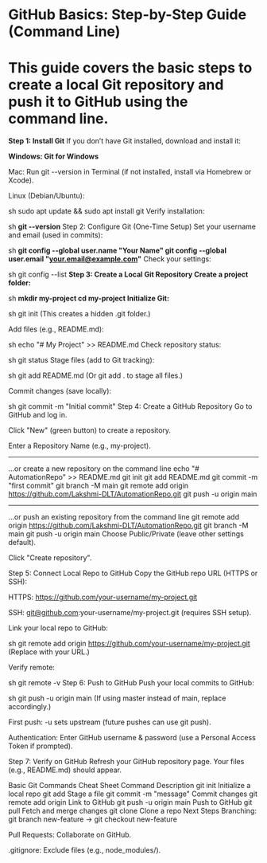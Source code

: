 # GitHub Basics: Step-by-Step Guide (Command Line)
# This guide covers the basic steps to create a local Git repository and push it to GitHub using the command line.

**Step 1: Install Git**
If you don’t have Git installed, download and install it:

**Windows: Git for Windows**

Mac: Run git --version in Terminal (if not installed, install via Homebrew or Xcode).

Linux (Debian/Ubuntu):

sh
sudo apt update && sudo apt install git
Verify installation:

sh
**git --version**
Step 2: Configure Git (One-Time Setup)
Set your username and email (used in commits):

sh
**git config --global user.name "Your Name"
git config --global user.email "your.email@example.com"**
Check your settings:

sh
git config --list
**Step 3: Create a Local Git Repository
Create a project folder:**

sh
**mkdir my-project
cd my-project
Initialize Git:**

sh
git init
(This creates a hidden .git folder.)

Add files (e.g., README.md):

sh
echo "# My Project" >> README.md
Check repository status:

sh
git status
Stage files (add to Git tracking):

sh
git add README.md
(Or git add . to stage all files.)

Commit changes (save locally):

sh
git commit -m "Initial commit"
Step 4: Create a GitHub Repository
Go to GitHub and log in.

Click "New" (green button) to create a repository.

Enter a Repository Name (e.g., my-project).

************************
…or create a new repository on the command line
echo "# AutomationRepo" >> README.md
git init
git add README.md
git commit -m "first commit"
git branch -M main
git remote add origin https://github.com/Lakshmi-DLT/AutomationRepo.git
git push -u origin main
********************************
…or push an existing repository from the command line
git remote add origin https://github.com/Lakshmi-DLT/AutomationRepo.git
git branch -M main
git push -u origin main
Choose Public/Private (leave other settings default).

Click "Create repository".

Step 5: Connect Local Repo to GitHub
Copy the GitHub repo URL (HTTPS or SSH):

HTTPS: https://github.com/your-username/my-project.git

SSH: git@github.com:your-username/my-project.git (requires SSH setup).

Link your local repo to GitHub:

sh
git remote add origin https://github.com/your-username/my-project.git
(Replace with your URL.)

Verify remote:

sh
git remote -v
Step 6: Push to GitHub
Push your local commits to GitHub:

sh
git push -u origin main
(If using master instead of main, replace accordingly.)

First push: -u sets upstream (future pushes can use git push).

Authentication: Enter GitHub username & password (use a Personal Access Token if prompted).

Step 7: Verify on GitHub
Refresh your GitHub repository page. Your files (e.g., README.md) should appear.

Basic Git Commands Cheat Sheet
Command	Description
git init	Initialize a local repo
git add <file>	Stage a file
git commit -m "message"	Commit changes
git remote add origin <url>	Link to GitHub
git push -u origin main	Push to GitHub
git pull	Fetch and merge changes
git clone <url>	Clone a repo
Next Steps
Branching: git branch new-feature → git checkout new-feature

Pull Requests: Collaborate on GitHub.

.gitignore: Exclude files (e.g., node_modules/).
